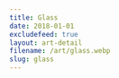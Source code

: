 ```yaml
---
title: Glass
date: 2018-01-01
excludefeed: true
layout: art-detail
filename: /art/glass.webp
slug: glass
---
```

